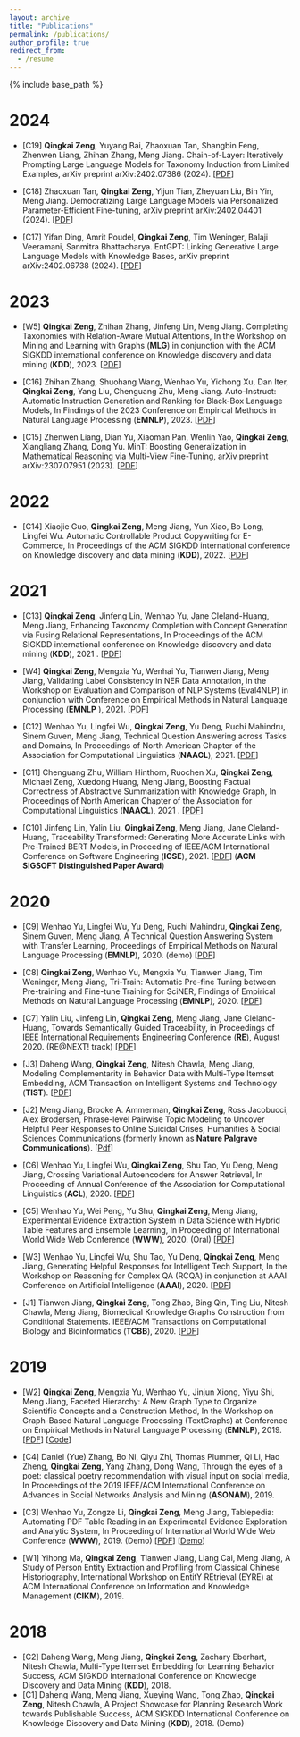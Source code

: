 ```yaml
---
layout: archive
title: "Publications"
permalink: /publications/
author_profile: true
redirect_from:
  - /resume
---
```


{% include base_path %}

2024
======


* \[C19\] **Qingkai Zeng**, Yuyang Bai, Zhaoxuan Tan, Shangbin Feng, Zhenwen Liang, Zhihan Zhang, Meng Jiang. Chain-of-Layer: Iteratively Prompting Large Language Models for Taxonomy Induction from Limited Examples, arXiv preprint arXiv:2402.07386 (2024). \[[PDF](https://arxiv.org/pdf/2402.07386.pdf)\]

* \[C18\] Zhaoxuan Tan, **Qingkai Zeng**, Yijun Tian, Zheyuan Liu, Bin Yin, Meng Jiang. Democratizing Large Language Models via Personalized Parameter-Efficient Fine-tuning, arXiv preprint arXiv:2402.04401 (2024). \[[PDF](https://arxiv.org/pdf/2402.04401.pdf)\]

* \[C17\] Yifan Ding, Amrit Poudel, **Qingkai Zeng**, Tim Weninger, Balaji Veeramani, Sanmitra Bhattacharya. EntGPT: Linking Generative Large Language Models with Knowledge Bases, arXiv preprint arXiv:2402.06738 (2024). \[[PDF](https://arxiv.org/pdf/2402.06738.pdf)\]

2023
======

* \[W5\] **Qingkai Zeng**, Zhihan Zhang, Jinfeng Lin, Meng Jiang. Completing Taxonomies with Relation-Aware Mutual Attentions, In the Workshop on Mining and Learning with Graphs (**MLG**) in conjunction with the ACM SIGKDD international conference on Knowledge discovery and data mining (**KDD**), 2023. \[[PDF](https://www.mlgworkshop.org/2023/papers/MLG__KDD_2023_paper_10.pdf)\]

* \[C16\] Zhihan Zhang, Shuohang Wang, Wenhao Yu, Yichong Xu, Dan Iter, **Qingkai Zeng**, Yang Liu, Chenguang Zhu, Meng Jiang. Auto-Instruct: Automatic Instruction Generation and Ranking for Black-Box Language Models, In Findings of the 2023 Conference on Empirical Methods in Natural Language Processing (**EMNLP**), 2023. \[[PDF](https://arxiv.org/pdf/2310.13127.pdf)\]

* \[C15\] Zhenwen Liang, Dian Yu, Xiaoman Pan, Wenlin Yao, **Qingkai Zeng**, Xiangliang Zhang, Dong Yu. MinT: Boosting Generalization in Mathematical Reasoning via Multi-View Fine-Tuning, arXiv preprint arXiv:2307.07951 (2023). \[[PDF](https://arxiv.org/pdf/2307.07951.pdf)\]


2022
======

* \[C14\] Xiaojie Guo, **Qingkai Zeng**, Meng Jiang, Yun Xiao, Bo Long, Lingfei Wu. Automatic Controllable Product Copywriting for E-Commerce,  In Proceedings of the ACM SIGKDD international conference on Knowledge discovery and data mining (**KDD**), 2022. \[[PDF](https://dl.acm.org/doi/pdf/10.1145/3534678.3539171)\]

2021
======
* \[C13\] **Qingkai Zeng**, Jinfeng Lin, Wenhao Yu, Jane Cleland-Huang, Meng Jiang, Enhancing Taxonomy Completion with Concept Generation via Fusing Relational Representations,  In Proceedings of the ACM SIGKDD international conference on Knowledge discovery and data mining (**KDD**), 2021 . \[[PDF](https://dl.acm.org/doi/pdf/10.1145/3447548.3467308)\]

* \[W4\] **Qingkai Zeng**, Mengxia Yu, Wenhai Yu, Tianwen Jiang, Meng Jiang, Validating Label Consistency in NER Data Annotation, in the Workshop on Evaluation and Comparison of NLP Systems (Eval4NLP) in conjunction with Conference on Empirical
Methods in Natural Language Processing (**EMNLP** ), 2021. \[[PDF](https://arxiv.org/pdf/2101.08698.pdf)\]

* \[C12\] Wenhao Yu, Lingfei Wu, **Qingkai Zeng**, Yu Deng, Ruchi Mahindru, Sinem Guven, Meng Jiang, Technical Question Answering across Tasks and Domains,  In Proceedings of North American Chapter of the Association for Computational Linguistics (**NAACL**), 2021. \[[PDF](https://arxiv.org/pdf/2010.09780.pdf)\]

* \[C11\] Chenguang Zhu, William Hinthorn, Ruochen Xu, **Qingkai Zeng**, Michael Zeng, Xuedong Huang, Meng Jiang, Boosting Factual Correctness of Abstractive Summarization with Knowledge Graph,  In Proceedings of North American Chapter of the Association for Computational Linguistics (**NAACL**), 2021 . \[[PDF](/papers/C7_BoostingFactual_2020.pdf)\]

* \[C10\] Jinfeng Lin, Yalin Liu, **Qingkai Zeng**, Meng Jiang, Jane Cleland-Huang, Traceability Transformed: Generating More Accurate Links with Pre-Trained BERT Models, in Proceeding of IEEE/ACM International Conference on Software Engineering (**ICSE**), 2021. \[[PDF](https://arxiv.org/pdf/2102.04411.pdf)\] (**ACM SIGSOFT Distinguished Paper Award**)

2020
======
* \[C9\] Wenhao Yu, Lingfei Wu, Yu Deng, Ruchi Mahindru, **Qingkai Zeng**, Sinem Guven, Meng Jiang, A Technical Question Answering System with Transfer Learning, Proceedings of Empirical Methods on Natural Language Processing (**EMNLP**), 2020. (demo)  \[[PDF](https://aclanthology.org/2020.emnlp-demos.13.pdf)\]

* \[C8\] **Qingkai Zeng**, Wenhao Yu, Mengxia Yu, Tianwen Jiang, Tim Weninger, Meng Jiang, Tri-Train: Automatic Pre-fine Tuning between Pre-training and Fine-tune Training for SciNER, Findings of Empirical Methods on Natural Language Processing (**EMNLP**), 2020. \[[PDF](https://aclanthology.org/2020.findings-emnlp.429.pdf)\]

* \[C7\] Yalin Liu, Jinfeng Lin, **Qingkai Zeng**, Meng Jiang, Jane Cleland-Huang, Towards Semantically Guided Traceability, in Proceedings of IEEE International Requirements Engineering Conference (**RE**), August 2020. (RE@NEXT! track) \[[PDF](https://ieeexplore.ieee.org/stamp/stamp.jsp?tp=&arnumber=9218137)\]

* \[J3\] Daheng Wang, **Qingkai Zeng**, Nitesh Chawla, Meng Jiang, Modeling Complementarity in Behavior Data with Multi-Type Itemset Embedding, ACM Transaction on Intelligent Systems and Technology (**TIST**). \[[PDF]()\]

* \[J2\] Meng Jiang, Brooke A. Ammerman, **Qingkai Zeng**, Ross Jacobucci, Alex Brodersen, Phrase-level Pairwise Topic Modeling to Uncover Helpful Peer Responses to Online Suicidal Crises, Humanities & Social Sciences Communications (formerly known as **Nature Palgrave Communications**). \[[Pdf](/papers/J2_suicide_nature_2020.pdf)\]

* \[C6\] Wenhao Yu, Lingfei Wu, **Qingkai Zeng**, Shu Tao, Yu Deng, Meng Jiang, Crossing Variational Autoencoders for Answer Retrieval, In Proceeding of Annual Conference of the Association for Computational Linguistics (**ACL**), 2020. \[[PDF](https://arxiv.org/pdf/2005.02557.pdf)\]

* \[C5\] Wenhao Yu, Wei Peng, Yu Shu, **Qingkai Zeng**, Meng Jiang, Experimental Evidence Extraction System in Data Science with Hybrid Table Features and Ensemble Learning, In Proceeding of International World Wide Web Conference (**WWW**), 2020. (Oral) \[[PDF](/papers/C2_WWW_2020.pdf)\]

* \[W3\] Wenhao Yu, Lingfei Wu, Shu Tao, Yu Deng, **Qingkai Zeng**, Meng Jiang, Generating Helpful Responses for Intelligent Tech Support, In the Workshop on Reasoning for Complex QA (RCQA) in conjunction at AAAI Conference on Artificial Intelligence (**AAAI**), 2020.  \[[PDF](/papers/W2_RCQA_2020.pdf)\]

* \[J1\] Tianwen Jiang, **Qingkai Zeng**, Tong Zhao, Bing Qin, Ting Liu, Nitesh Chawla, Meng Jiang, Biomedical Knowledge Graphs Construction from Conditional Statements. IEEE/ACM Transactions on Computational Biology and Bioinformatics (**TCBB**), 2020. \[[PDF](https://dl.acm.org/doi/pdf/10.1109/TCBB.2020.2979959)\]

2019
======

* \[W2\] **Qingkai Zeng**, Mengxia Yu, Wenhao Yu, Jinjun Xiong, Yiyu Shi, Meng Jiang, Faceted Hierarchy: A New Graph Type to Organize Scientific Concepts and a Construction Method, In the Workshop on Graph-Based Natural Language Processing (TextGraphs) at Conference on Empirical Methods in Natural Language Processing (**EMNLP**), 2019. \[[PDF](/papers/W1_TextGraph_2019.pdf)\] \[[Code](/papers/W1_TextGraph_2019.pdf)\]

* \[C4\] Daniel (Yue) Zhang, Bo Ni, Qiyu Zhi, Thomas Plummer, Qi Li, Hao Zheng, **Qingkai Zeng**, Yang Zhang, Dong Wang, Through the eyes of a poet: classical poetry recommendation with visual input on social media, In Proceedings of the 2019 IEEE/ACM International Conference on Advances in Social Networks Analysis and Mining (**ASONAM**), 2019.


* \[C3\] Wenhao Yu, Zongze Li, **Qingkai Zeng**, Meng Jiang, Tablepedia: Automating PDF Table Reading in an Experimental Evidence Exploration and Analytic System, In Proceeding of International World Wide Web Conference (**WWW**), 2019. (Demo) \[[PDF](/papers/C1_WWW_2019.pdf)\] \[[Demo](https://vimeo.com/310162310)\]

* \[W1\] Yihong Ma, **Qingkai Zeng**, Tianwen Jiang, Liang Cai, Meng Jiang, A Study of Person Entity Extraction and Profiling from Classical Chinese Historiography, International Workshop on EntitY REtrieval (EYRE) at ACM International Conference on Information and Knowledge Management (**CIKM**), 2019.

2018
======
* \[C2\] Daheng Wang, Meng Jiang, **Qingkai Zeng**, Zachary Eberhart, Nitesh Chawla, Multi-Type Itemset Embedding for Learning Behavior Success, ACM SIGKDD International Conference on Knowledge Discovery and Data Mining (**KDD**), 2018.
* \[C1\] Daheng Wang, Meng Jiang, Xueying Wang, Tong Zhao, **Qingkai Zeng**, Nitesh Chawla, A Project Showcase for Planning Research Work towards Publishable Success, ACM SIGKDD International Conference on Knowledge Discovery and Data Mining (**KDD**), 2018. (Demo)

